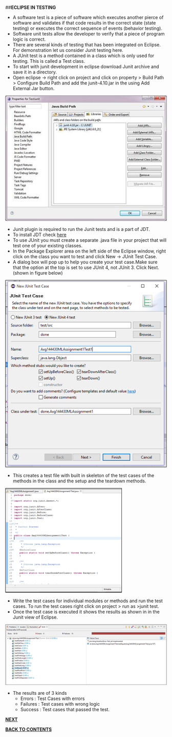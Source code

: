 ##**ECLIPSE IN TESTING**
- A software test is a piece of software which executes another pierce of software and validates if that code results in the correct state (state testing) or executes the correct sequence of events (behavior testing).
- Software unit tests allow the developer to verify that a piece of program logic is correct.
- There are several kinds of testing that has been integrated on Eclipse. For demonstration let us consider Junit testing here.
- A JUnit test is a method contained in a class which is only used for testing. This is called a Test class.
- To start with junit development in eclipse download Junit archive and save it in a directory.
- Open eclipse -> right click on project and click on property > Build Path > Configure Build Path and add the junit-4.10.jar in the using Add External Jar button.

![alt text](https://github.com/pkdevaraj/Software-Engineering-Presentations/blob/master/images/img27.jpg "projectTest")

- Junit plugin is required to run the Junit tests and is a part of JDT.
- To install JDT check [here](http://www.eclipse.org/jdt/)
- To use JUnit you must create a separate .java file in your project that will test one of your existing classes.
- In the Package Explorer area on the left side of the Eclipse window, right click on the class you want to test and click New → JUnit Test Case.
- A dialog box will pop up to help you create your test case.Make sure that the option at the top is set to use JUnit 4, not JUnit 3. Click Next.(shown in figure below)

![alt text](https://github.com/pkdevaraj/Software-Engineering-Presentations/blob/master/images/img29.png "projectTestpop")

- This creates a test file with built in skeleton of the test cases of the methods in the class and the setup and the teardown methods.

![alt text](https://github.com/pkdevaraj/Software-Engineering-Presentations/blob/master/images/img31.png "projectTestskeleton")

- Write the test cases for individual modules or methods and run the test cases. To run the test cases right click on project > run as >junit test.
- Once the test case is executed it shows the results as shown in in the Junit view of Eclipse.

![alt text](https://github.com/pkdevaraj/Software-Engineering-Presentations/blob/master/images/img30.png "projecttestresult")

- The results are of 3 kinds
  * Errors : Test Cases with errors
  * Failures : Test cases with wrong logic
  * Success : Test cases that passed the test.




[**NEXT**](https://github.com/pkdevaraj/Presentations/blob/gh-pages/EclipseDesign.md)     

[**BACK TO CONTENTS**](https://github.com/pkdevaraj/Presentations/blob/gh-pages/README.md)
